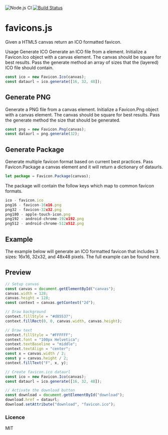 ![Node.js CI](https://github.com/kallyas/favicons.js/workflows/Node.js%20CI/badge.svg) [![Build Status](https://travis-ci.com/kallyas/favicons.js.svg?branch=master)](https://travis-ci.com/kallyas/favicons.js)

# favicons.js

Given a HTML5 canvas return an ICO formatted favicon.

Usage
Generate ICO
Generate an ICO file from a <canvas> element. Initialize a Favicon.Ico object with a canvas element. The canvas should be square for best results. Pass the generate method an array of sizes that the (layered) ICO file should contain.

```js
const ico = new Favicon.Ico(canvas);
const dataurl = ico.generate([16, 32, 48]);
```

## Generate PNG

Generate a PNG file from a canvas element. Initialize a Favicon.Png object with a canvas element. The canvas should be square for best results. Pass the generate method the size that should be generated.

```js
const png = new Favicon.Png(canvas);
const dataurl = png.generate(32);
```

## Generate Package

Generate multiple favicon format based on current best practices. Pass Favicon.Package a canvas element and it will return a dictionary of dataurls.

```js
let package = Favicon.Package(canvas);
```

The package will contain the follow keys which map to common favicon formats.

```js
ico - favicon.ico
png16 - favicon-16x16.png
png32 - favicon-32x32.png
png180 - apple-touch-icon.png
png192 - android-chrome-192x192.png
png512 - android-chrome-512x512.png
```

## Example

The example below will generate an ICO formatted favicon that includes 3 sizes: 16x16, 32x32, and 48x48 pixels. The full example can be found here.

## Preview

```js
// Setup canvas
const canvas = document.getElementById("canvas");
canvas.width = 128;
canvas.height = 128;
const context = canvas.getContext("2d");

// Draw background
context.fillStyle = "#d85537";
context.fillRect(0, 0, canvas.width, canvas.height);

// Draw text
context.fillStyle = "#FFFFFF";
context.font = "100px Helvetica";
context.textBaseline = "middle";
context.textAlign = "center";
const x = canvas.width / 2;
const y = canvas.height / 2;
context.fillText("F", x, y);

// Create favicon.ico dataurl
const ico = new Favicon.Ico(canvas);
const dataurl = ico.generate([16, 32, 48]);

// Activate the download button
const download = document.getElementById("download");
download.href = dataurl;
download.setAttribute("download", "favicon.ico");
```

### Licence

MIT
